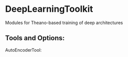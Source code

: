 # DeepLearningToolkit
Modules for Theano-based training of deep architectures

## Tools and Options:

AutoEncoderTool:
